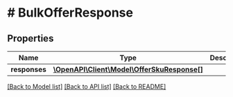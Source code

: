 # # BulkOfferResponse

## Properties

Name | Type | Description | Notes
------------ | ------------- | ------------- | -------------
**responses** | [**\OpenAPI\Client\Model\OfferSkuResponse[]**](OfferSkuResponse.md) |  | [optional] 

[[Back to Model list]](../../README.md#documentation-for-models) [[Back to API list]](../../README.md#documentation-for-api-endpoints) [[Back to README]](../../README.md)


